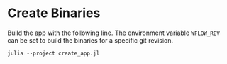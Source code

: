 # Create Binaries


Build the app with the following line. The environment variable `WFLOW_REV` can be set to build
the binaries for a specific git revision.

```
julia --project create_app.jl
```
